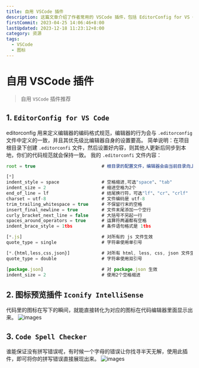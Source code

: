 ```yaml
---
title: 自用 VSCode 插件
description: 这篇文章介绍了作者常用的 VSCode 插件，包括 EditorConfig for VS Code（用于定义编辑器编码格式规范）、Iconify IntelliSense（图标预览插件）和 Code Spell Checker（拼写检查插件）
firstCommit: 2023-04-25 14:06:46+8:00
lastUpdated: 2023-12-18 11:23:12+8:00
category: 资源
tags:
  - VSCode
  - 图标
---
```


# 自用 VSCode 插件

> 自用 `VSCode` 插件推荐

## 1. `EditorConfig for VS Code`
editorconfig 用来定义编辑器的编码格式规范，编辑器的行为会与 `.editorconfig` 文件中定义的一致，并且其优先级比编辑器自身的设置要高。
简单说明：在项目根目录下创建 `.editorconfi` 文件，然后设置好内容，则其他人更新后同步到本地，你们的代码规范就会保持一致。
我的 `.editorconfi` 文件内容：
```js
root = true                         # 根目录的配置文件，编辑器会由当前目录向上查找，如果找到`roor = true` 的文件，则不再查找

[*]
indent_style = space                # 空格缩进,可选"space"、"tab"
indent_size = 2                     # 缩进空格为2个
end_of_line = lf                    # 结尾换行符，可选"lf"、"cr"、"crlf"
charset = utf-8                     # 文件编码是 utf-8
trim_trailing_whitespace = true     # 不保留行末的空格
insert_final_newline = true         # 文件末尾添加一个空行
curly_bracket_next_line = false     # 大括号不另起一行
spaces_around_operators = true      # 运算符两遍都有空格
indent_brace_style = 1tbs           # 条件语句格式是 1tbs

[*.js]                              # 对所有的 js 文件生效
quote_type = single                 # 字符串使用单引号

[*.{html,less,css,json}]            # 对所有 html, less, css, json 文件生效
quote_type = double                 # 字符串使用双引号

[package.json]                      # 对 package.json 生效
indent_size = 2                     # 使用2个空格缩进
```

## 2. 图标预览插件 `Iconify IntelliSense`
代码里的图标在写下的瞬间，就能直接转化为对应的图标在代码编辑器里面显示出来。
![images](https://www.helloimg.com/i/2025/01/02/6775e8b6a6538.png)

## 3. `Code Spell Checker`
谁能保证没有拼写错误呢，有时候一个字母的错误让你找寻半天无解，使用此插件，即可将你的拼写错误直接展现出来。
![images](https://www.helloimg.com/i/2025/01/02/6775e8b705620.png)
